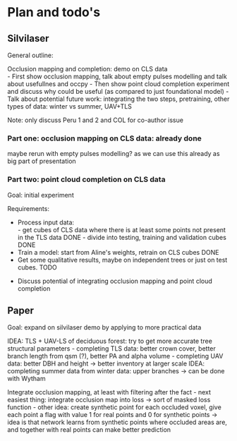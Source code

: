 # Plan and todo's

## Silvilaser

General outline:

Occlusion mapping and completion: demo on CLS data  
    - First show occlusion mapping, talk about empty pulses modelling and talk about usefullnes and occpy
    - Then show point cloud completion experiment and discuss why could be useful (as compared to just foundational model)
    - Talk about potential future work: integrating the two steps, pretraining, other types of data: winter vs summer, UAV+TLS

Note: only discuss Peru 1 and 2 and COL for co-author issue

### Part one: occlusion mapping on CLS data: already done

maybe rerun with empty pulses modelling? as we can use this already as big part of presentation

### Part two: point cloud completion on CLS data

Goal: initial experiment

Requirements:
 - Process input data:  
         - get cubes of CLS data where there is at least some points not present in the TLS data  DONE
         - divide into testing, training and validation cubes DONE
 - Train a model: start from Aline's weights, retrain on CLS cubes DONE
 - Get some qualitative results, maybe on independent trees or just on test cubes. TODO

+ Discuss potential of integrating occlusion mapping and point cloud completion

## Paper

Goal: expand on silvilaser demo by applying to more practical data

IDEA: TLS + UAV-LS of deciduous forest: try to get more accurate tree structural parameters
    - completing TLS data: better crown cover, better branch length from qsm (?), better PA and alpha volume
    - completing UAV data: better DBH and height -> better inventory at larger scale
IDEA: completing summer data from winter data: upper branches -> can be done with Wytham

Integrate occlusion mapping, at least with filtering after the fact
    - next easiest thing: integrate occlusion map into loss -> sort of masked loss function
    - other idea: create synthetic point for each occluded voxel, give each point a flag with value 1 for real points and 0 for synthetic points
        -> idea is that network learns from synthetic points where occluded areas are, and together with real points can make better prediction